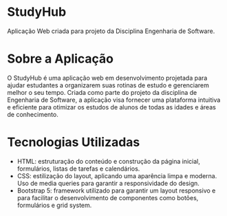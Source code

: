 # StudyHub
Aplicação Web criada para projeto da Disciplina Engenharia de Software.

# Sobre a Aplicação
O StudyHub é uma aplicação web em desenvolvimento projetada para ajudar estudantes a organizarem suas rotinas de estudo e gerenciarem melhor o seu tempo. Criada como parte do projeto da disciplina de Engenharia de Software, a aplicação visa fornecer uma plataforma intuitiva e eficiente para otimizar os estudos de alunos de todas as idades e áreas de conhecimento.

# Tecnologias Utilizadas
- HTML: estruturação do conteúdo e construção da página inicial, formulários, listas de tarefas e calendários.
- CSS: estilização do layout, aplicando uma aparência limpa e moderna. Uso de media queries para garantir a responsividade do design.
- Bootstrap 5: framework utilizado para garantir um layout responsivo e para facilitar o desenvolvimento de componentes como botões, formulários e grid system.

